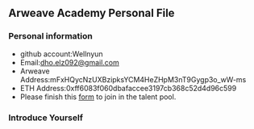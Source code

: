 ## Arweave Academy Personal File

### Personal information

- github account:Wellnyun
- Email:dho.elz092@gmail.com
- Arweave Address:mFxHQycNzUXBzipksYCM4HeZHpM3nT9Gygp3o_wW-ms
- ETH Address:0xff6083f060dbafaccee3197cb368c52d4d96c599
- Please finish this [form](https://docs.google.com/forms/d/e/1FAIpQLSfWA5fIIcBgmRppm3jNz5vmf9Mai_QMVil-2pO4r7YKn_Zhtw/viewform?usp=sf_link) to join in the talent pool.

### Introduce Yourself

